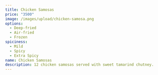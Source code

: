 ```yaml
---
title: Chicken Samosas
price: "3500"
image: /images/upload/chicken-samosa.png
options:
  - Deep-fried
  - Air-fried
  - Frozen
spiciness:
  - Mild
  - Spicy
  - Extra Spicy
name: Chicken Samosas
description: 12 chicken samosas served with sweet tamarind chutney.
---
```

